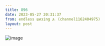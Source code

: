 ```yaml
---
title: 896
date: 2023-05-27 20:31:37
from: endless шизing ⍼ (channel1162404975)
layout: post
---
```


![image](photos/photo_51@27-05-2023_20-31-37.jpg)


